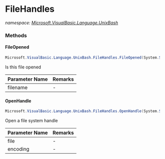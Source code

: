 ﻿# FileHandles
_namespace: [Microsoft.VisualBasic.Language.UnixBash](./index.md)_





### Methods

#### FileOpened
```csharp
Microsoft.VisualBasic.Language.UnixBash.FileHandles.FileOpened(System.String)
```
Is this file opened

|Parameter Name|Remarks|
|--------------|-------|
|filename|-|


#### OpenHandle
```csharp
Microsoft.VisualBasic.Language.UnixBash.FileHandles.OpenHandle(System.String,Microsoft.VisualBasic.Text.Encodings)
```
Open a file system handle

|Parameter Name|Remarks|
|--------------|-------|
|file|-|
|encoding|-|



